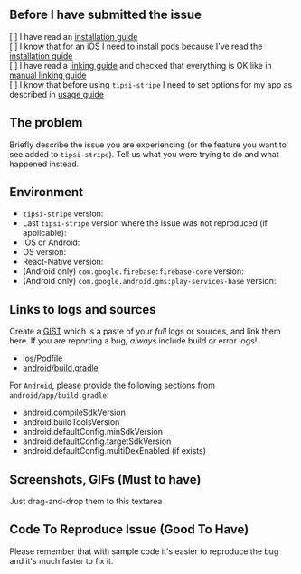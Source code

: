 ## Before I have submitted the issue 
[ ] I have read an [installation guide](https://tipsi.github.io/tipsi-stripe/docs/installation.html)  
[ ] I know that for an iOS I need to install pods because I've read the [installation guide](https://tipsi.github.io/tipsi-stripe/docs/installation.html#cocoapods-ios)  
[ ] I have read a [linking guide](https://tipsi.github.io/tipsi-stripe/docs/linking.html) and checked that everything is OK like in [manual linking guide](https://tipsi.github.io/tipsi-stripe/docs/linking.html#manual)  
[ ] I know that before using `tipsi-stripe` I need to set options for my app as described in [usage guide](https://tipsi.github.io/tipsi-stripe/docs/usage.html)  

## The problem
Briefly describe the issue you are experiencing (or the feature you want to see added to `tipsi-stripe`). 
Tell us what you were trying to do and what happened instead. 

## Environment
* `tipsi-stripe` version: 
* Last `tipsi-stripe` version where the issue was not reproduced (if applicable): 
* iOS or Android: 
* OS version: 
* React-Native version: 
* (Android only) `com.google.firebase:firebase-core` version: 
* (Android only) `com.google.android.gms:play-services-base` version: 

## Links to logs and sources
Create a [GIST](https://gist.github.com) which is a paste of your _full_ logs or sources, and link them here. 
If you are reporting a bug, _always_ include build or error logs!

* [ios/Podfile](https://gist.github.com/link_to_podfile)
* [android/build.gradle](https://gist.github.com/link_to_podfile)

For `Android`, please provide the following sections from `android/app/build.gradle`:
* android.compileSdkVersion
* android.buildToolsVersion
* android.defaultConfig.minSdkVersion
* android.defaultConfig.targetSdkVersion
* android.defaultConfig.multiDexEnabled (if exists)

## Screenshots, GIFs (Must to have)
Just drag-and-drop them to this textarea

## Code To Reproduce Issue (Good To Have)
Please remember that with sample code it's easier to reproduce the bug and it's much faster to fix it.
